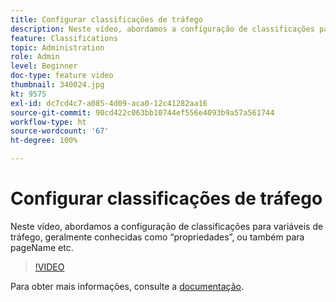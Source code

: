 ```yaml
---
title: Configurar classificações de tráfego
description: Neste vídeo, abordamos a configuração de classificações para variáveis de tráfego, geralmente conhecidas como “propriedades”, ou também para pageName etc.
feature: Classifications
topic: Administration
role: Admin
level: Beginner
doc-type: feature video
thumbnail: 340024.jpg
kt: 9575
exl-id: dc7cd4c7-a085-4d09-aca0-12c41282aa16
source-git-commit: 90cd422c063bb10744ef556e4093b9a57a561744
workflow-type: ht
source-wordcount: '67'
ht-degree: 100%

---
```


# Configurar classificações de tráfego

Neste vídeo, abordamos a configuração de classificações para variáveis de tráfego, geralmente conhecidas como “propriedades”, ou também para pageName etc.

>[!VIDEO](https://video.tv.adobe.com/v/340024/?quality=12&learn=on)

Para obter mais informações, consulte a [documentação](https://experienceleague.adobe.com/docs/analytics/admin/admin-tools/traffic-variables/traffic-classifications.html?lang=pt-BR).
